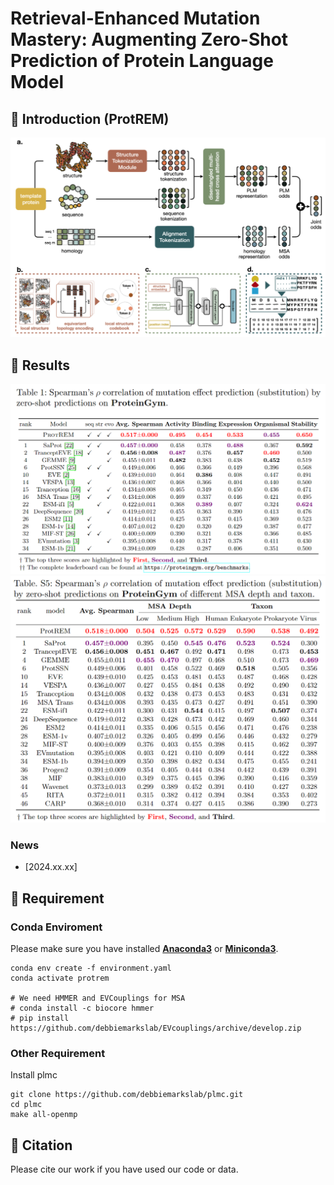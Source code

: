 # Retrieval-Enhanced Mutation Mastery: Augmenting Zero-Shot Prediction of Protein Language Model

## 🚀 Introduction (ProtREM)

<img src="img/framework.png" alt="framework">

## 📑 Results

<img src="img/tab1.png" alt="tab1">

<img src="img/tabs5.png" alt="tabs5">

### News

- [2024.xx.xx]

## 🛫 Requirement

### Conda Enviroment

Please make sure you have installed **[Anaconda3](https://www.anaconda.com/download)** or **[Miniconda3](https://docs.conda.io/projects/miniconda/en/latest/)**.

```
conda env create -f environment.yaml
conda activate protrem

# We need HMMER and EVCouplings for MSA
# conda install -c biocore hmmer
# pip install https://github.com/debbiemarkslab/EVcouplings/archive/develop.zip
```

### Other Requirement

Install plmc
```shell
git clone https://github.com/debbiemarkslab/plmc.git
cd plmc
make all-openmp
```

## 🙌 Citation

Please cite our work if you have used our code or data.

```

```